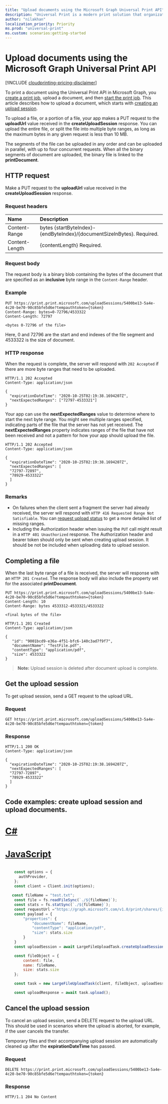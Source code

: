 ```yaml
---
title: "Upload documents using the Microsoft Graph Universal Print API"
description: "Universal Print is a modern print solution that organizations can use to manage their print infrastructure through cloud services from Microsoft."
author: "nilakhan"
localization_priority: Priority
ms.prod: "universal-print"
ms.custom: scenarios:getting-started
---
```


# Upload documents using the Microsoft Graph Universal Print API

[!INCLUDE [cloudprinting-pricing-disclaimer](../api-reference/includes/cloudprinting-pricing-disclaimer.md)]

To print a document using the Universal Print API in Microsoft Graph, you [create a print job](/graph/api/printershare-post-jobs), upload a document, and then [start the print job](/graph/api/printjob-start). This article describes how to upload a document, which starts with [creating an upload session](/graph/api/printdocument-createuploadsession).

To upload a file, or a portion of a file, your app makes a PUT request to the **uploadUrl** value received in the **createUploadSession** response.
You can upload the entire file, or split the file into multiple byte ranges, as long as the maximum bytes in any given request is less than 10 MB.

The segments of the file can be uploaded in any order and can be uploaded in parallel, with up to four concurrent requests. When all the binary segments of document are uploaded, the binary file is linked to the **printDocument**.

## HTTP request

Make a PUT request to the **uploadUrl** value received in the **createUploadSession** response.

### Request headers
| Name          | Description   |
|:--------------|:--------------|
| Content-Range | bytes {startByteIndex}-{endByteIndex}‬/{documentSizeInBytes}. Required.|
| Content-Length | {contentLength}‬ Required.|

### Request body
The request body is a binary blob containing the bytes of the document that are specified as an **inclusive** byte range in the `Content-Range` header. 

### Example

```http
PUT https://print.print.microsoft.com/uploadSessions/5400be13-5a4e-4c20-be70-90c85bfe5d6e?tempauthtoken={token}
Content-Range: bytes=0-72796/4533322
Content-Length: 72797

<bytes 0-72796 of the file>

```

Here, 0 and 72796 are the start and end indexes of the file segment and 4533322 is the size of document.
### HTTP response

When the request is complete, the server will respond with `202 Accepted` if there are more byte ranges that need to be uploaded.

<!-- { "blockType": "response", "@odata.type": "microsoft.graph.uploadSession", "truncated": true } -->

```http
HTTP/1.1 202 Accepted
Content-Type: application/json

{
  "expirationDateTime": "2020-10-25T02:19:38.1694207Z",
  "nextExpectedRanges": ["72797-4533321"]
}
```

Your app can use the **nextExpectedRanges** value to determine where to start the next byte range. You might see multiple ranges specified, indicating parts of the file that the server has not yet received. The **nextExpectedRanges** property indicates ranges of the file that have not been received and not a pattern for how your app should upload the file.

<!-- { "blockType": "ignored", "@odata.type": "microsoft.graph.uploadSession", "truncated": true } -->

```http
HTTP/1.1 202 Accepted
Content-Type: application/json

{
  "expirationDateTime": "2020-10-25T02:19:38.1694207Z",
  "nextExpectedRanges": [
  "72797-72897",
  "78929-4533322"
  ]
}
```

### Remarks

* On failures when the client sent a fragment the server had already received, the server will respond with `HTTP 416 Requested Range Not Satisfiable`. 
  You can [request upload status](#get-the-upload-session) to get a more detailed list of missing ranges.
* Including the Authorization header when issuing the `PUT` call might result in a `HTTP 401 Unauthorized` response. The Authorization header and bearer token should only be sent when creating upload session. It should be not be included when uploading data to upload session.

## Completing a file

When the last byte range of a file is received, the server will response with an `HTTP 201 Created`. The response body will also include the property set for the associated **printDocument**.

<!-- { "blockType": "request", "opaqueUrl": true, "name": "upload-fragment-final", "scopes": "printjob.readwrite" } -->

```http
PUT https://print.print.microsoft.com/uploadSessions/5400be13-5a4e-4c20-be70-90c85bfe5d6e?tempauthtoken={token}
Content-Length: 10
Content-Range: bytes 4533312-4533321/4533322

<final bytes of the file>
```

<!-- { "blockType": "response", "@odata.type": "microsoft.graph.printDocument", "truncated": true } -->

```http
HTTP/1.1 201 Created
Content-Type: application/json

{
   "id": "9001bcd9-e36a-4f51-bfc6-140c3ad7f9f7",
   "documentName": "TestFile.pdf",
   "contentType": "application/pdf", 
   "size": 4533322
}
```

>**Note:** Upload session is deleted after document upload is complete.

## Get the upload session

To get upload session, send a GET request to the upload URL. 

### Request
<!-- { "blockType": "request", "opaqueUrl": true, "name": "upload-fragment-resume", "scopes": "files.readwrite" } -->

```http
GET https://print.print.microsoft.com/uploadSessions/5400be13-5a4e-4c20-be70-90c85bfe5d6e?tempauthtoken={token}
```

### Response

<!-- { "blockType": "response" } -->
```http
HTTP/1.1 200 OK
Content-Type: application/json

{
  "expirationDateTime": "2020-10-25T02:19:38.1694207Z",
  "nextExpectedRanges": [
  "72797-72897",
  "78929-4533322"
  ]
}
```
## Code examples: create upload session and upload documents.
 
# [C#](#tab/csharp)

# [JavaScript](#tab/javascript)

```javascript

    const options = {
      authProvider,
    };
    const client = Client.init(options);
   
   const fileName = "test.txt";
    const file = fs.readFileSync(`./${fileName}`);
    const stats = fs.statSync(`./${fileName}`);
    const requestUrl ="https://graph.microsoft.com/v1.0/print/shares/{id}/jobs/{id}/documents/{id}/createuploadsession"
    const payload = {
        "properties": {
            "documentName": fileName,
            "contentType": "application/pdf",
            "size": stats.size
        }
    }
    const uploadSession = await LargeFileUploadTask.createUploadSession(client, requestUrl, payload);

    const fileObject = {
        content: file,
        name: fileName,
        size: stats.size
    };

    const task = new LargeFileUploadTask(client, fileObject, uploadSession);

    const uploadResponse = await task.upload();
```

## Cancel the upload session

To cancel an upload session, send a DELETE request to the upload URL. This should be used in scenarios where the upload is aborted, for example, if the user cancels the transfer.

Temporary files and their accompanying upload session are automatically cleaned up after the **expirationDateTime** has passed.

### Request

<!-- { "blockType": "request", "opaqueUrl": true, "name": "upload-fragment-cancel", "scopes": "printjob.readwrite" } -->

```http
DELETE https://print.print.microsoft.com/uploadSessions/5400be13-5a4e-4c20-be70-90c85bfe5d6e?tempauthtoken={token}
```

### Response

<!-- { "blockType": "response" } -->

```http
HTTP/1.1 204 No Content
```
